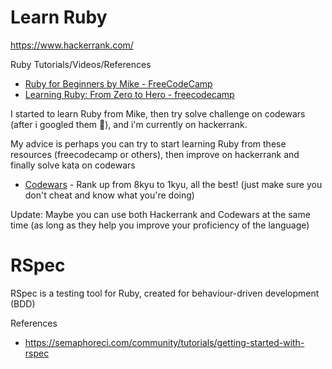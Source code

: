 # Learn Ruby

https://www.hackerrank.com/

Ruby Tutorials/Videos/References
- [Ruby for Beginners by Mike - FreeCodeCamp](https://www.youtube.com/watch?v=t_ispmWmdjY)
- [Learning Ruby: From Zero to Hero - freecodecamp](https://www.freecodecamp.org/news/learning-ruby-from-zero-to-hero-90ad4eecc82d/)

I started to learn Ruby from Mike, then try solve challenge on codewars (after i googled them :hand_over_mouth:), and i'm currently on hackerrank.

My advice is perhaps you can try to start learning Ruby from these resources (freecodecamp or others), then improve on hackerrank and finally solve kata on codewars
- [Codewars](https://www.codewars.com/) - Rank up from 8kyu to 1kyu, all the best! (just make sure you don't cheat and know what you're doing)

Update: Maybe you can use both Hackerrank and Codewars at the same time (as long as they help you improve your proficiency of the language)

# RSpec
RSpec is a testing tool for Ruby, created for behaviour-driven development (BDD)

References
- https://semaphoreci.com/community/tutorials/getting-started-with-rspec